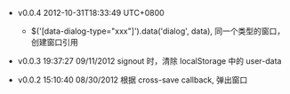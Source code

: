 * v0.0.4 2012-10-31T18:33:49 UTC+0800
  + $('[data-dialog-type="xxx"]').data('dialog', data), 同一个类型的窗口，创建窗口引用

* v0.0.3 19:37:27 09/11/2012
  signout 时，清除 localStorage 中的 user-data

* v0.0.2 15:10:40 08/30/2012
  根据 cross-save callback, 弹出窗口
